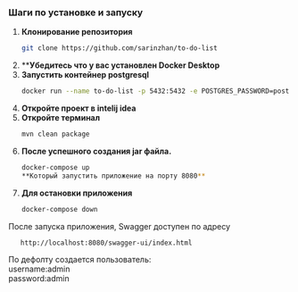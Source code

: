 ### Шаги по установке и запуску

1. **Клонирование репозитория**
   ```bash
   git clone https://github.com/sarinzhan/to-do-list

3. ****Убедитесь что у вас установлен Docker Desktop**
4. **Запустить контейнер postgresql**
   ```bash
   docker run --name to-do-list -p 5432:5432 -e POSTGRES_PASSWORD=postgres -e POSTGRES_USER=postgres -e POSTGRES_DB=to-do-list -d postgres:10
   
   
5. **Откройте проект в intelij idea**
6. **Откройте терминал**
   ```bash
   mvn clean package
   
7. **После успешного создания jar файла.**
   ```bash
   docker-compose up
   **Который запустить приложение на порту 8080**

9. **Для остановки приложения**
    ```bash
   docker-compose down
   ```

После запуска приложения, Swagger доступен по адресу</br>
   ```bash
      http://localhost:8080/swagger-ui/index.html
   ```

По дефолту создается пользователь:</br>
username:admin</br>
password:admin

